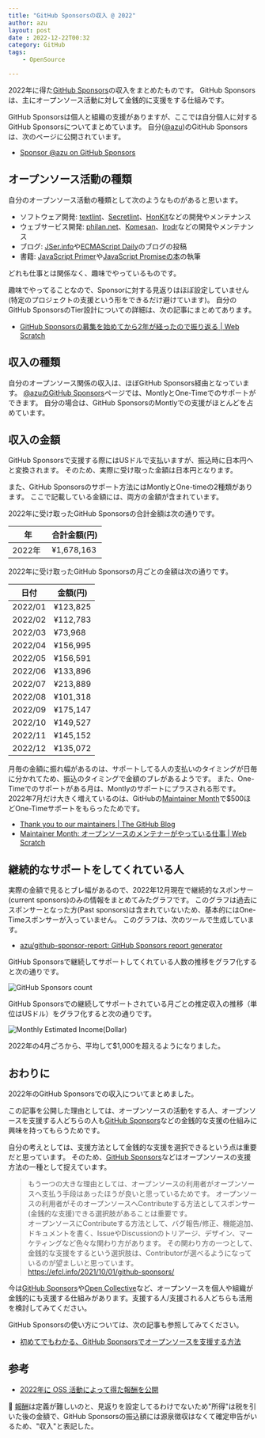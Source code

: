 ```yaml
---
title: "GitHub Sponsorsの収入 @ 2022"
author: azu
layout: post
date : 2022-12-22T00:32
category: GitHub
tags:
    - OpenSource

---
```


2022年に得た[GitHub Sponsors](https://github.com/sponsors)の収入をまとめたものです。
GitHub Sponsorsは、主にオープンソース活動に対して金銭的に支援をする仕組みです。

GitHub Sponsorsは個人と組織の支援がありますが、ここでは自分個人に対するGitHub Sponsorsについてまとめています。
自分([@azu](https://github.com/azu))のGitHub Sponsorsは、次のページに公開されています。

- [Sponsor @azu on GitHub Sponsors](https://github.com/sponsors/azu)

## オープンソース活動の種類

自分のオープンソース活動の種類として次のようなものがあると思います。

- ソフトウェア開発: [textlint](https://github.com/textlint/textlint)、[Secretlint](https://github.com/secretlint/secretlint)、[HonKit](https://github.com/HonKit/HonKit)などの開発やメンテナンス
- ウェブサービス開発: [philan.net](https://philan.net/)、[Komesan](https://komesan.pages.dev/)、[Irodr](https://irodr.netlify.app/)などの開発やメンテナンス
- ブログ: [JSer.info](https://jser.info/)や[ECMAScript Daily](https://ecmascript-daily.github.io/)のブログの投稿
- 書籍: [JavaScript Primer](https://jsprimer.net/)や[JavaScript Promiseの本](https://azu.github.io/promises-book/)の執筆

どれも仕事とは関係なく、趣味でやっているものです。

趣味でやってることなので、Sponsorに対する見返りはほぼ設定していません(特定のプロジェクトの支援という形をできるだけ避けています)。
自分のGitHub SponsorsのTier設計についての詳細は、次の記事にまとめてあります。

- [GitHub Sponsorsの募集を始めてから2年が経ったので振り返る | Web Scratch](https://efcl.info/2021/10/01/github-sponsors/)

## 収入の種類

自分のオープンソース関係の収入は、ほぼGitHub Sponsors経由となっています。
[@azuのGitHub Sponsors](https://github.com/sponsors/azu)ページでは、MontlyとOne-Timeでのサポートができます。
自分の場合は、GitHub SponsorsのMontlyでの支援がほとんどを占めています。

## 収入の金額

GitHub Sponsorsで支援する際にはUSドルで支払いますが、振込時に日本円へと変換されます。
そのため、実際に受け取った金額は日本円となります。

また、GitHub Sponsorsのサポート方法にはMontlyとOne-timeの2種類があります。
ここで記載している金額には、両方の金額が含まれています。

2022年に受け取ったGitHub Sponsorsの合計金額は次の通りです。

| 年　　　| 合計金額(円) |
| -----  |  ------|
| 2022年 |  ¥1,678,163 |

2022年に受け取ったGitHub Sponsorsの月ごとの金額は次の通りです。

| 日付 | 金額(円) | 
| -----  |  ------|
|2022/01 |  ¥123,825 |
|2022/02 |  ¥112,783 |
|2022/03 |  ¥73,968  |
|2022/04 |  ¥156,995 |
|2022/05 |  ¥156,591 |
|2022/06 |  ¥133,896 |
|2022/07 |  ¥213,889 |
|2022/08 |  ¥101,318 |
|2022/09 |  ¥175,147 |
|2022/10 |  ¥149,527 |
|2022/11 |  ¥145,152 |
|2022/12 |  ¥135,072 |

月毎の金額に振れ幅があるのは、サポートしてる人の支払いのタイミングが日毎に分かれてため、振込のタイミングで金額のブレがあるようです。
また、One-Timeでのサポートがある月は、Montlyのサポートにプラスされる形です。
2022年7月だけ大きく増えているのは、GitHubの[Maintainer Month](https://maintainermonth.github.com/)で$500ほどOne-Timeサポートをもらったためです。

- [Thank you to our maintainers | The GitHub Blog](https://github.blog/2022-06-24-thank-you-to-our-maintainers/)
- [Maintainer Month: オープンソースのメンテナーがやっている仕事 | Web Scratch](https://efcl.info/2022/07/01/maintainer-month/)

## 継続的なサポートをしてくれている人

実際の金額で見るとブレ幅があるので、2022年12月現在で継続的なスポンサー(current sponsors)のみの情報をまとめてみたグラフです。
このグラフは過去にスポンサーとなった方(Past sponsors)は含まれていないため、基本的にはOne-Timeスポンサーが入っていません。
このグラフは、次のツールで生成しています。

- [azu/github-sponsor-report: GitHub Sponsors report generator](https://github.com/azu/github-sponsor-report)

GitHub Sponsorsで継続してサポートしてくれている人数の推移をグラフ化すると次の通りです。

![GitHub Sponsors count](https://efcl.info/wp-content/uploads/2022/12/sponsors_count.svg)

GitHub Sponsorsでの継続してサポートされている月ごとの推定収入の推移（単位はUSドル）をグラフ化すると次の通りです。

![Monthly Estimated Income(Dollar)](https://efcl.info/wp-content/uploads/2022/12/estimated_income_dollar.svg)

2022年の4月ごろから、平均して$1,000を超えるようになりました。

## おわりに

2022年のGitHub Sponsorsでの収入についてまとめました。

この記事を公開した理由としては、オープンソースの活動をする人、オープンソースを支援する人どちらの人も[GitHub Sponsors](https://github.com/sponsors)などの金銭的な支援の仕組みに興味を持ってもらうためです。

自分の考えとしては、支援方法として金銭的な支援を選択できるという点は重要だと思っています。
そのため、[GitHub Sponsors](https://github.com/sponsors)などはオープンソースの支援方法の一種として捉えています。

> もう一つの大きな理由としては、オープンソースの利用者がオープンソースへ支払う手段はあったほうが良いと思っているためです。 オープンソースの利用者がそのオープンソースへContributeする方法としてスポンサー(金銭的な支援)できる選択肢があることは重要です。  
> オープンソースにContributeする方法として、バグ報告/修正、機能追加、ドキュメントを書く、IssueやDiscussionのトリアージ、デザイン、マーケティングなど色々な関わり方があります。 その関わり方の一つとして、金銭的な支援をするという選択肢は、Contributorが選べるようになっているのが望ましいと思っています。  
> https://efcl.info/2021/10/01/github-sponsors/

今は[GitHub Sponsors](https://github.com/sponsors)や[Open Collective](https://opencollective.com/)など、オープンソースを個人や組織が金銭的にも支援する仕組みがあります。支援する人/支援される人どちらも活用を検討してみてください。

GitHub Sponsorsの使い方については、次の記事も参照してみてください。

- [初めてでもわかる、GitHub Sponsorsでオープンソースを支援する方法](https://zenn.dev/azu/articles/c48ad63e20ad75)

## 参考

- [2022年に OSS 活動によって得た報酬を公開](https://sosukesuzuki.dev/advent/2022/14/)

📝 [報酬](https://ja.wikipedia.org/wiki/%E5%A0%B1%E9%85%AC)は定義が難しいのと、見返りを設定してるわけでないため"所得"は税を引いた後の金額で、GitHub Sponsorsの振込額には源泉徴収はなくて確定申告がいるため、"収入"と表記した。